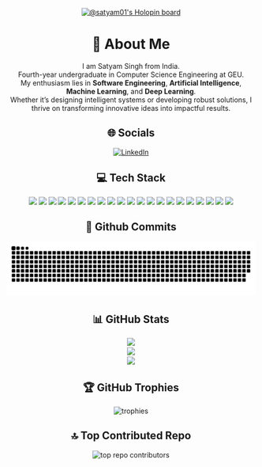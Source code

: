 <!-- Holopins badge centered -->
<p align="center">
  <a href="https://holopin.io/@satyam01">
    <img src="https://holopin.me/satyam01" alt="@satyam01's Holopin board">
  </a>
</p>

<h1 align="center">💫 About Me</h1>
<p align="center">
  I am Satyam Singh from India.<br>
  Fourth-year undergraduate in Computer Science Engineering at GEU.<br>
  My enthusiasm lies in <b>Software Engineering</b>, <b>Artificial Intelligence</b>, <b>Machine Learning</b>, and <b>Deep Learning</b>.<br>
  Whether it’s designing intelligent systems or developing robust solutions, I thrive on transforming innovative ideas into impactful results.
</p>

<h2 align="center">🌐 Socials</h2>
<p align="center">
  <a href="https://linkedin.com/in/satyam-singh-284801201">
    <img src="https://img.shields.io/badge/LinkedIn-%230077B5.svg?logo=linkedin&logoColor=white" alt="LinkedIn">
  </a>
</p>

<h2 align="center">💻 Tech Stack</h2>
<p align="center">
  <!-- Badges can be broken into several lines for readability -->
  <img src="https://img.shields.io/badge/c-%2300599C.svg?style=for-the-badge&logo=c&logoColor=white" />
  <img src="https://img.shields.io/badge/c++-%2300599C.svg?style=for-the-badge&logo=c%2B%2B&logoColor=white" />
  <img src="https://img.shields.io/badge/css3-%231572B6.svg?style=for-the-badge&logo=css3&logoColor=white" />
  <img src="https://img.shields.io/badge/javascript-%23323330.svg?style=for-the-badge&logo=javascript&logoColor=%23F7DF1E" />
  <img src="https://img.shields.io/badge/java-%23ED8B00.svg?style=for-the-badge&logo=openjdk&logoColor=white" />
  <img src="https://img.shields.io/badge/html5-%23E34F26.svg?style=for-the-badge&logo=html5&logoColor=white" />
  <img src="https://img.shields.io/badge/latex-%23008080.svg?style=for-the-badge&logo=latex&logoColor=white" />
  <img src="https://img.shields.io/badge/php-%23777BB4.svg?style=for-the-badge&logo=php&logoColor=white" />
  <img src="https://img.shields.io/badge/r-%23276DC3.svg?style=for-the-badge&logo=r&logoColor=white" />
  <img src="https://img.shields.io/badge/python-3670A0?style=for-the-badge&logo=python&logoColor=ffdd54" />
  <img src="https://img.shields.io/badge/GoogleCloud-%234285F4.svg?style=for-the-badge&logo=google-cloud&logoColor=white" />
  <img src="https://img.shields.io/badge/Anaconda-%2344A833.svg?style=for-the-badge&logo=anaconda&logoColor=white" />
  <img src="https://img.shields.io/badge/express.js-%23404d59.svg?style=for-the-badge&logo=express&logoColor=%2361DAFB" />
  <img src="https://img.shields.io/badge/FastAPI-005571?style=for-the-badge&logo=fastapi" />
  <img src="https://img.shields.io/badge/opencv-%23white.svg?style=for-the-badge&logo=opencv&logoColor=white" />
  <img src="https://img.shields.io/badge/Keras-%23D00000.svg?style=for-the-badge&logo=Keras&logoColor=white" />
  <img src="https://img.shields.io/badge/TensorFlow-%23FF6F00.svg?style=for-the-badge&logo=TensorFlow&logoColor=white" />
  <img src="https://img.shields.io/badge/PyTorch-%23EE4C2C.svg?style=for-the-badge&logo=PyTorch&logoColor=white" />
  <img src="https://img.shields.io/badge/scikit--learn-%23F7931E.svg?style=for-the-badge&logo=scikit-learn&logoColor=white" />
  <img src="https://img.shields.io/badge/git-%23F05033.svg?style=for-the-badge&logo=git&logoColor=white" />
  <img src="https://img.shields.io/badge/github-%23121011.svg?style=for-the-badge&logo=github&logoColor=white" />
  <!-- You can add more badges as desired -->
</p>

<h2 align="center">🚀 Github Commits</h2>
<p align="center">
  <img src="https://github.com/Satyam-Singh-01/Satyam-Singh-01/blob/output/github-snake-dark.svg" alt="snake gif">
</p>

<h2 align="center">📊 GitHub Stats</h2>
<p align="center">
  <img src="https://github-readme-stats.vercel.app/api?username=Satyam-Singh-01&theme=dark&hide_border=false&include_all_commits=false&count_private=false" /><br>
  <img src="https://nirzak-streak-stats.vercel.app/?user=Satyam-Singh-01&theme=dark&hide_border=false" /><br>
  <img src="https://github-readme-stats.vercel.app/api/top-langs/?username=Satyam-Singh-01&theme=dark&hide_border=false&include_all_commits=false&count_private=false&layout=compact" />
</p>

<h2 align="center">🏆 GitHub Trophies</h2>
<p align="center">
  <img src="https://github-profile-trophy.vercel.app/?username=Satyam-Singh-01&theme=radical&no-frame=false&no-bg=false&margin-w=4" alt="trophies">
</p>

<h2 align="center">🔝 Top Contributed Repo</h2>
<p align="center">
  <img src="https://github-contributor-stats.vercel.app/api?username=Satyam-Singh-01&limit=5&theme=dark&combine_all_yearly_contributions=true" alt="top repo contributors">
</p>

